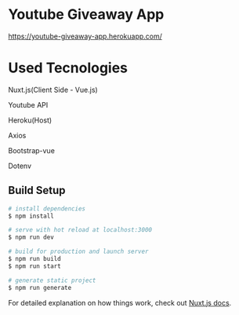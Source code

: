 # Youtube Giveaway App
https://youtube-giveaway-app.herokuapp.com/

# Used Tecnologies
Nuxt.js(Client Side - Vue.js)

Youtube API

Heroku(Host)

Axios

Bootstrap-vue

Dotenv

## Build Setup

```bash
# install dependencies
$ npm install

# serve with hot reload at localhost:3000
$ npm run dev

# build for production and launch server
$ npm run build
$ npm run start

# generate static project
$ npm run generate
```

For detailed explanation on how things work, check out [Nuxt.js docs](https://nuxtjs.org).
